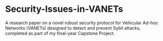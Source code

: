 # Security-Issues-in-VANETs
A research paper on a novel robust security protocol for Vehicular Ad-hoc Networks (VANETs) designed to detect and prevent Sybil attacks, completed as part of my final-year Capstone Project.
